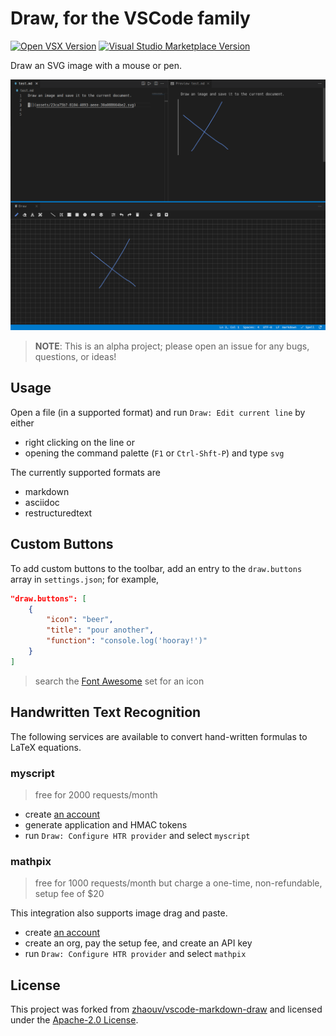 # Draw, for the VSCode family

[![Open VSX Version](https://img.shields.io/open-vsx/v/hall/draw)](https://open-vsx.org/extension/hall/draw)
[![Visual Studio Marketplace Version](https://img.shields.io/visual-studio-marketplace/v/hall.draw)](https://marketplace.visualstudio.com/items?itemName=hall.draw)

Draw an SVG image with a mouse or pen.

![screenshot](docs/images/screenshot.png)

> **NOTE**: This is an alpha project; please open an issue for any bugs, questions, or ideas!

## Usage

Open a file (in a supported format) and run `Draw: Edit current line` by either

 - right clicking on the line or
 - opening the command palette (`F1` or `Ctrl-Shft-P`) and type `svg`

The currently supported formats are

 - markdown
 - asciidoc
 - restructuredtext

## Custom Buttons

To add custom buttons to the toolbar, add an entry to the `draw.buttons` array in `settings.json`; for example,

```json
"draw.buttons": [
    {
        "icon": "beer",
        "title": "pour another",
        "function": "console.log('hooray!')"
    }
]
```

> search the [Font Awesome](https://fontawesome.com/v5/search?m=free) set for an icon

## Handwritten Text Recognition

The following services are available to convert hand-written formulas to LaTeX equations.

### myscript

> free for 2000 requests/month

 - create [an account](https://developer.myscript.com/getting-started/web)
 - generate application and HMAC tokens
 - run `Draw: Configure HTR provider` and select `myscript`

### mathpix

> free for 1000 requests/month but charge a one-time, non-refundable, setup fee of $20

This integration also supports image drag and paste.

 - create [an account](https://mathpix.com/docs/ocr/overview)
 - create an org, pay the setup fee, and create an API key
 - run `Draw: Configure HTR provider` and select `mathpix`


## License

This project was forked from [zhaouv/vscode-markdown-draw](https://github.com/zhaouv/vscode-markdown-draw) and licensed under the [Apache-2.0 License](./LICENSE).
